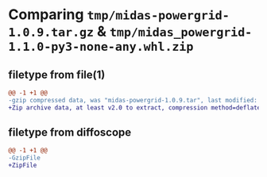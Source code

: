 # Comparing `tmp/midas-powergrid-1.0.9.tar.gz` & `tmp/midas_powergrid-1.1.0-py3-none-any.whl.zip`

## filetype from file(1)

```diff
@@ -1 +1 @@
-gzip compressed data, was "midas-powergrid-1.0.9.tar", last modified: Thu Aug 11 10:40:03 2022, max compression
+Zip archive data, at least v2.0 to extract, compression method=deflate
```

## filetype from diffoscope

```diff
@@ -1 +1 @@
-GzipFile
+ZipFile
```

